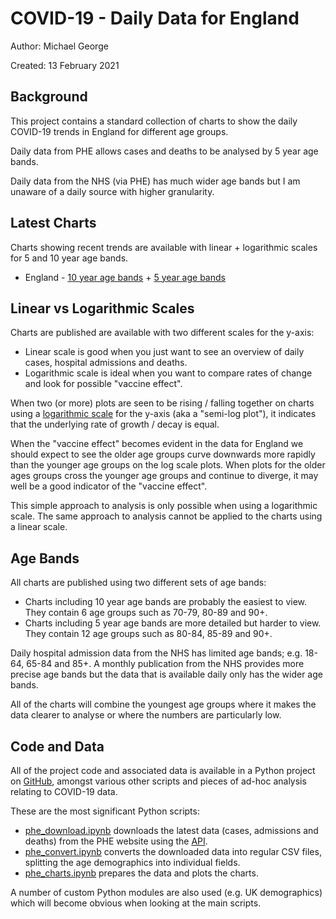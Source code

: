 # COVID-19 - Daily Data for England

Author: Michael George

Created: 13 February 2021



## Background

This project contains a standard collection of charts to show the daily COVID-19 trends in England for different age groups.

Daily data from PHE allows cases and deaths to be analysed by 5 year age bands.

Daily data from the NHS (via PHE) has much wider age bands but I am unaware of a daily source with higher granularity.



## Latest Charts

Charts showing recent trends are available with linear + logarithmic scales for 5 and 10 year age bands.

- England - [10 year age bands](nation/england/index-6.html) + [5 year age bands](nation/england/index-12.html)



## Linear vs Logarithmic Scales

Charts are published are available with two different scales for the y-axis:

- Linear scale is good when you just want to see an overview of daily cases, hospital admissions and deaths.
- Logarithmic scale is ideal when you want to compare rates of change and look for possible "vaccine effect".

When two (or more) plots are seen to be rising / falling together on charts using a [logarithmic scale](https://en.wikipedia.org/wiki/Logarithmic_scale) for the y-axis (aka a "semi-log plot"), it indicates that the underlying rate of growth / decay is equal.

When the "vaccine effect" becomes evident in the data for England we should expect to see the older age groups curve downwards more rapidly than the younger age groups on the log scale plots. When plots for the older ages groups cross the younger age groups and continue to diverge, it may well be a good indicator of the "vaccine effect".

This simple approach to analysis is only possible when using a logarithmic scale. The same approach to analysis cannot be applied to the charts using a linear scale.



## Age Bands

All charts are published using two different sets of age bands:

- Charts including 10 year age bands are probably the easiest to view. They contain 6 age groups such as 70-79, 80-89 and 90+.
- Charts including 5 year age bands are more detailed but harder to view. They contain 12 age groups such as 80-84, 85-89 and 90+.

Daily hospital admission data from the NHS has limited age bands; e.g. 18-64, 65-84 and 85+. A monthly publication from the NHS provides more precise age bands but the data that is available daily only has the wider age bands.

All of the charts will combine the youngest age groups where it makes the data clearer to analyse or where the numbers are particularly low.



## Code and Data

All of the project code and associated data is available in a Python project on [GitHub](https://github.com/Logiqx/covid-stats), amongst various other scripts and pieces of ad-hoc analysis relating to COVID-19 data.

These are the most significant Python scripts:

- [phe_download.ipynb](https://github.com/Logiqx/covid-stats/blob/master/python/phe_download.ipynb) downloads the latest data (cases, admissions and deaths) from the PHE website using the [API](https://coronavirus.data.gov.uk/details/developers-guide).
- [phe_convert.ipynb](https://github.com/Logiqx/covid-stats/blob/master/python/phe_convert.ipynb) converts the downloaded data into regular CSV files, splitting the age demographics into individual fields.
- [phe_charts.ipynb](https://github.com/Logiqx/covid-stats/blob/master/python/phe_charts.ipynb) prepares the data and plots the charts.

A number of custom Python modules are also used (e.g. UK demographics) which will become obvious when looking at the main scripts.



<!-- Global site tag (gtag.js) - Google Analytics -->

<script async src="https://www.googletagmanager.com/gtag/js?id=UA-86348435-4"></script>
<script>window.dataLayer = window.dataLayer || []; function gtag() {dataLayer.push(arguments);} gtag('js', new Date()); gtag('config', 'UA-86348435-4');</script>